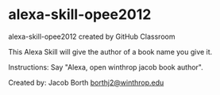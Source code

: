 # alexa-skill-opee2012
alexa-skill-opee2012 created by GitHub Classroom

This Alexa Skill will give the author of a book name you give it.

Instructions: Say "Alexa, open winthrop jacob book author".

Created by: Jacob Borth
borthj2@winthrop.edu
